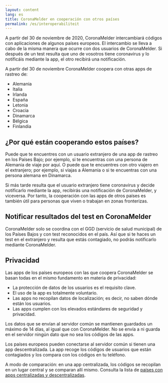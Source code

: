 ```yaml
---
layout: content
lang: es
title: CoronaMelder en cooperación con otros países
permalink: /es/interoperabiliteit
---
```

A partir del 30 de noviembre de 2020, CoronaMelder intercambiará códigos con aplicaciones de algunos países europeos. El intercambio se lleva a cabo de la misma manera que ocurre con dos usuarios de CoronaMelder. Si después de un test resulta que uno de vosotros tiene coronavirus y lo notificáis mediante la app, el otro recibirá una notificación.

A partir del 30 de noviembre CoronaMelder coopera con otras apps de rastreo de:

- Alemania
- Italia
- Irlanda
- España
- Letonia
- Croacia
- Dinamarca
- Bélgica
- Finlandia

## ¿Por qué están cooperando estos países?

Puede que te encuentres con un usuario extranjero de una app de rastreo en los Países Bajo; por ejemplo, si te encuentras con una persona de Alemania de viaje por aquí. O puede que te encuentres con otro viajero en el extranjero; por ejemplo, si viajas a Alemania o si te encuentras con una persona alemana en Dinamarca. 

Si más tarde resulta que el usuario extranjero tiene coronavirus y decide notificarlo mediante la app, recibirás una notificación de CoronaMelder, y viceversa. Por tanto, la cooperación con las apps de otros países es también útil para personas que viven o trabajan en zonas fronterizas.

## Notificar resultados del test en CoronaMelder

CoronaMelder solo se coordina con el GGD (servicio de salud municipal) de los Países Bajos y con test reconocidos en el país. Así que si te haces un test en el extranjero y resulta que estás contagiado, no podrás notificarlo mediante CoronaMelder.

## Privacidad

Las apps de los países europeos con las que coopera CoronaMelder se basan todas en el mismo fundamento en materia de privacidad:

- La protección de datos de los usuarios es el requisito clave.
- El uso de la app es totalmente voluntario.
- Las apps no recopilan datos de localización; es decir, no saben dónde están los usuarios.
- Las apps cumplen con los elevados estándares de seguridad y privacidad.

Los datos que se envían al servidor común se mantienen guardados un máximo de 14 días, al igual que con CoronaMelder. No se envía a ni guarda en el servidor ningún dato que no sea los códigos de las apps.

Los países europeos pueden conectarse al servidor común si tienen una app descentralizada. La app recoge los códigos de usuarios que están contagiados y los compara con los códigos en tu teléfono.

A modo de comparación: en una app centralizada, los códigos se recopilan en un lugar central y se comparan allí mismo. Consulta la lista de [países con apps centralizadas y descentralizadas](https://ec.europa.eu/info/live-work-travel-eu/health/coronavirus-response/travel-during-coronavirus-pandemic/how-tracing-and-warning-apps-can-help-during-pandemic_en).
